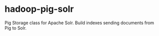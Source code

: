 hadoop-pig-solr
===============

Pig Storage class for Apache Solr. Build indexes sending documents from Pig to Solr.
